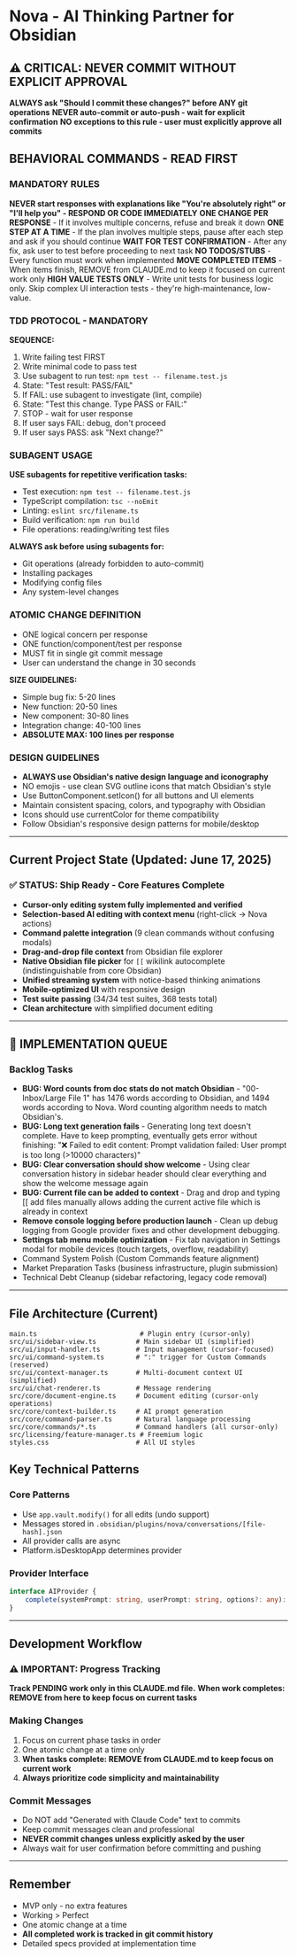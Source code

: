 # Nova - AI Thinking Partner for Obsidian

## ⚠️ CRITICAL: NEVER COMMIT WITHOUT EXPLICIT APPROVAL
**ALWAYS ask "Should I commit these changes?" before ANY git operations**
**NEVER auto-commit or auto-push - wait for explicit confirmation**
**NO exceptions to this rule - user must explicitly approve all commits**

## BEHAVIORAL COMMANDS - READ FIRST

### MANDATORY RULES
**NEVER start responses with explanations like "You're absolutely right" or "I'll help you" - RESPOND OR CODE IMMEDIATELY**
**ONE CHANGE PER RESPONSE** - If it involves multiple concerns, refuse and break it down
**ONE STEP AT A TIME** - If the plan involves multiple steps, pause after each step and ask if you should continue
**WAIT FOR TEST CONFIRMATION** - After any fix, ask user to test before proceeding to next task
**NO TODOS/STUBS** - Every function must work when implemented
**MOVE COMPLETED ITEMS** - When items finish, REMOVE from CLAUDE.md to keep it focused on current work only
**HIGH VALUE TESTS ONLY** - Write unit tests for business logic only. Skip complex UI interaction tests - they're high-maintenance, low-value.

### TDD PROTOCOL - MANDATORY
**SEQUENCE:**
1. Write failing test FIRST
2. Write minimal code to pass test
3. Use subagent to run test: `npm test -- filename.test.js`
4. State: "Test result: PASS/FAIL"
5. If FAIL: use subagent to investigate (lint, compile)
6. State: "Test this change. Type PASS or FAIL:"
7. STOP - wait for user response
8. If user says FAIL: debug, don't proceed
9. If user says PASS: ask "Next change?"

### SUBAGENT USAGE
**USE subagents for repetitive verification tasks:**
- Test execution: `npm test -- filename.test.js`
- TypeScript compilation: `tsc --noEmit`
- Linting: `eslint src/filename.ts`
- Build verification: `npm run build`
- File operations: reading/writing test files

**ALWAYS ask before using subagents for:**
- Git operations (already forbidden to auto-commit)
- Installing packages
- Modifying config files
- Any system-level changes

### ATOMIC CHANGE DEFINITION
- ONE logical concern per response
- ONE function/component/test per response
- MUST fit in single git commit message
- User can understand the change in 30 seconds

**SIZE GUIDELINES:**
- Simple bug fix: 5-20 lines
- New function: 20-50 lines  
- New component: 30-80 lines
- Integration change: 40-100 lines
- **ABSOLUTE MAX: 100 lines per response**

### DESIGN GUIDELINES
- **ALWAYS use Obsidian's native design language and iconography**
- NO emojis - use clean SVG outline icons that match Obsidian's style
- Use ButtonComponent.setIcon() for all buttons and UI elements
- Maintain consistent spacing, colors, and typography with Obsidian
- Icons should use currentColor for theme compatibility
- Follow Obsidian's responsive design patterns for mobile/desktop

---

## Current Project State (Updated: June 17, 2025)

### ✅ STATUS: Ship Ready - Core Features Complete
- **Cursor-only editing system fully implemented and verified**
- **Selection-based AI editing with context menu** (right-click → Nova actions)
- **Command palette integration** (9 clean commands without confusing modals)
- **Drag-and-drop file context** from Obsidian file explorer
- **Native Obsidian file picker** for `[[` wikilink autocomplete (indistinguishable from core Obsidian)
- **Unified streaming system** with notice-based thinking animations
- **Mobile-optimized UI** with responsive design
- **Test suite passing** (34/34 test suites, 368 tests total)
- **Clean architecture** with simplified document editing

---

## 🎯 IMPLEMENTATION QUEUE

### **Backlog Tasks**
- **BUG: Word counts from doc stats do not match Obsidian** - "00-Inbox/Large File 1" has 1476 words according to Obsidian, and 1494 words according to Nova. Word counting algorithm needs to match Obsidian's.
- **BUG: Long text generation fails** - Generating long text doesn't complete. Have to keep prompting, eventually gets error without finishing: "❌ Failed to edit content: Prompt validation failed: User prompt is too long (>10000 characters)"
- **BUG: Clear conversation should show welcome** - Using clear conversation history in sidebar header should clear everything and show the welcome message again
- **BUG: Current file can be added to context** - Drag and drop and typing [[ add files manually allows adding the current active file which is already in context
- **Remove console logging before production launch** - Clean up debug logging from Google provider fixes and other development debugging.
- **Settings tab menu mobile optimization** - Fix tab navigation in Settings modal for mobile devices (touch targets, overflow, readability)
- Command System Polish (Custom Commands feature alignment)
- Market Preparation Tasks (business infrastructure, plugin submission)
- Technical Debt Cleanup (sidebar refactoring, legacy code removal)

---

## File Architecture (Current)
```
main.ts                          # Plugin entry (cursor-only)
src/ui/sidebar-view.ts          # Main sidebar UI (simplified)
src/ui/input-handler.ts         # Input management (cursor-focused)
src/ui/command-system.ts        # ":" trigger for Custom Commands (reserved)
src/ui/context-manager.ts       # Multi-document context UI (simplified)
src/ui/chat-renderer.ts         # Message rendering
src/core/document-engine.ts     # Document editing (cursor-only operations)
src/core/context-builder.ts     # AI prompt generation
src/core/command-parser.ts      # Natural language processing
src/core/commands/*.ts          # Command handlers (all cursor-only)
src/licensing/feature-manager.ts # Freemium logic
styles.css                      # All UI styles
```

## Key Technical Patterns

### Core Patterns
- Use `app.vault.modify()` for all edits (undo support)
- Messages stored in `.obsidian/plugins/nova/conversations/[file-hash].json`
- All provider calls are async
- Platform.isDesktopApp determines provider

### Provider Interface
```typescript
interface AIProvider {
    complete(systemPrompt: string, userPrompt: string, options?: any): Promise<string>;
}
```

---

## Development Workflow

### ⚠️ IMPORTANT: Progress Tracking
**Track PENDING work only in this CLAUDE.md file.**
**When work completes: REMOVE from here to keep focus on current tasks**

### Making Changes
1. Focus on current phase tasks in order
2. One atomic change at a time only
3. **When tasks complete: REMOVE from CLAUDE.md to keep focus on current work**
4. **Always prioritize code simplicity and maintainability**

### Commit Messages
- Do NOT add "Generated with Claude Code" text to commits
- Keep commit messages clean and professional
- **NEVER commit changes unless explicitly asked by the user**
- Always wait for user confirmation before committing and pushing

---

## Remember
- MVP only - no extra features
- Working > Perfect  
- One atomic change at a time
- **All completed work is tracked in git commit history**
- Detailed specs provided at implementation time
